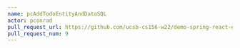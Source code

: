 ```yaml
---
name: pcAddTodoEntityAndDataSQL
actor: pconrad
pull_request_url: https://github.com/ucsb-cs156-w22/demo-spring-react-example-v2/pull/9
pull_request_num: 9
---
```

